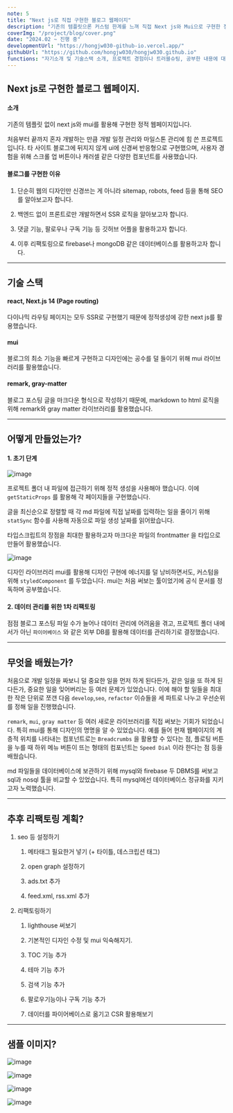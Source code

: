 ```yaml
---
note: 5
title: "Next js로 직접 구현한 블로그 웹페이지"
description: "기존의 템플릿으론 커스텀 한계를 느껴 직접 Next js와 Mui으로 구현한 정적 웹페이지."
coverImg: "/project/blog/cover.png"
date: "2024.02 ~ 진행 중"
developmentUrl: "https://hongjw030-github-io.vercel.app/"
githubUrl: "https://github.com/hongjw030/hongjw030.github.io"
functions: "자기소개 및 기술스택 소개, 프로젝트 경험이나 트러블슈팅, 공부한 내용에 대해 포스팅한 글들을 정적으로 보여주는 웹페이지"
---
```



## Next js로 구현한 블로그 웹페이지.

#### 소개

기존의 템플릿 없이 next js와 mui를 활용해 구현한 정적 웹페이지입니다. 

처음부터 끝까지 혼자 개발하는 만큼 개발 일정 관리와 마일스톤 관리에 힘 쓴 프로젝트입니다. 타 사이트 블로그에 뒤지지 않게 ui에 신경써 반응형으로 구현했으며, 사용자 경험을 위해 스크롤 업 버튼이나 캐러셀 같은 다양한 컴포넌트를 사용했습니다.

#### 블로그를 구현한 이유

1. 단순히 웹의 디자인만 신경쓰는 게 아니라 sitemap, robots, feed 등을 통해 SEO를 알아보고자 합니다.

2. 백엔드 없이 프론트로만 개발하면서 SSR 로직을 알아보고자 합니다.

3. 댓글 기능, 팔로우나 구독 기능 등 깃허브 어플을 활용하고자 합니다.

4. 이후 리팩토링으로 firebase나 mongoDB 같은 데이터베이스를 활용하고자 합니다.


*** 

## 기술 스택

#### react, Next.js 14 (Page routing)

다이나믹 라우팅 페이지는 모두 SSR로 구현했기 때문에 정적생성에 강한 next js를 활용했습니다.

#### mui

블로그의 최소 기능을 빠르게 구현하고 디자인에는 공수를 덜 들이기 위해 mui 라이브러리를 활용했습니다.

#### remark, gray-matter

블로그 포스팅 글을 마크다운 형식으로 작성하기 때문에, markdown to html 로직을 위해 remark와 gray matter 라이브러리를 활용했습니다.


***

## 어떻게 만들었는가? 

#### 1. 초기 단계

![image](/project/blog/ssrcode.png)

프로젝트 폴더 내 파일에 접근하기 위해 정적 생성을 사용해야 했습니다. 이에 `getStaticProps` 를 활용해 각 페이지들을 구현했습니다. 

글을 최신순으로 정렬할 때 각 md 파일에 직접 날짜를 입력하는 일을 줄이기 위해 `statSync` 함수를 사용해 자동으로 파일 생성 날짜를 읽어왔습니다. 

타입스크립트의 장점을 최대한 활용하고자 마크다운 파일의 frontmatter 을 타입으로 만들어 활용했습니다.

![image](/project/blog/muicode.png)

디자인 라이브러리 mui를 활용해 디자인 구현에 에너지를 덜 낭비하면서도, 커스텀을 위해 `styledComponent` 를 두었습니다. mui는 처음 써보는 툴이었기에 공식 문서를 정독하며 공부했습니다.

#### 2. 데이터 관리를 위한 1차 리팩토링

점점 블로그 포스팅 파일 수가 늘어나 데이터 관리에 어려움을 겪고, 프로젝트 폴더 내에서가 아닌 `파이어베이스` 와 같은 외부 DB를 활용해 데이터를 관리하기로 결정했습니다.


***

## 무엇을 배웠는가?

처음으로 개발 일정을 짜보니 덜 중요한 일을 먼저 하게 된다든가, 같은 일을 또 하게 된다든가, 중요한 일을 잊어버리는 등 여러 문제가 있었습니다. 이에 해야 할 일들을 최대한 작은 단위로 쪼갠 다음 `develop`,`seo`, `refactor` 이슈들을 세 파트로 나누고 우선순위를 정해 일을 진행했습니다.

`remark`, `mui`, `gray matter` 등 여러 새로운 라이브러리를 직접 써보는 기회가 되었습니다. 특히 mui를 통해 디자인의 명명을 알 수 있었습니다. 예를 들어 현재 웹페이지의 계층적 위치를 나타내는 컴포넌트로는 `Breadcrumbs` 을 활용할 수 있다는 점, 플로팅 버튼을 누를 때 하위 메뉴 버튼이 뜨는 형태의 컴포넌트는 `Speed Dial` 이라 한다는 점 등을 배웠습니다.

md 파일들을 데이터베이스에 보관하기 위해 mysql와 firebase 두 DBMS를 써보고 sql과 nosql 툴을 비교할 수 있었습니다. 특히 mysql에선 데이터베이스 정규화를 지키고자 노력했습니다.


***

## 추후 리팩토링 계획?

1. seo 등 설정하기
    
    1. 메타태그 필요한거 넣기 (+ 타이틀, 데스크립션 태그)

    2. open graph 설정하기

    3. ads.txt 추가
    
    4. feed.xml, rss.xml 추가
    
2. 리팩토링하기

    1. lighthouse 써보기
    
    2. 기본적인 디자인 수정 및 mui 익숙해지기.
    
    3. TOC 기능 추가
    
    4. 테마 기능 추가
    
    5. 검색 기능 추가
    
    6. 팔로우기능이나 구독 기능 추가
    
    7. 데이터를 파이어베이스로 옮기고 CSR 활용해보기

***

## 샘플 이미지?

![image](/project/blog/cover.png)

![image](/project/blog/covercategory.png)

![image](/project/blog/coverpost.png)

![image](/project/blog/covertotal.png)
